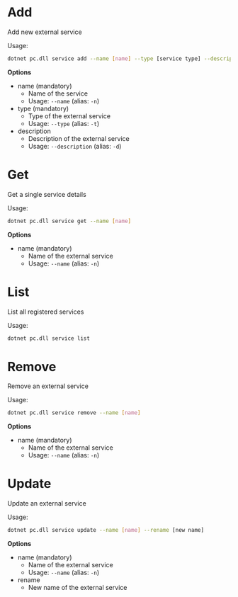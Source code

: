 # Add
Add new external service

Usage: 
```sh
dotnet pc.dll service add --name [name] --type [service type] --description [description]
```

**Options**
* name (mandatory)
    * Name of the service
    * Usage: `--name` (alias: `-n`)
* type (mandatory)
    * Type of the external service
    * Usage: `--type` (alias: `-t`)
* description
    * Description of the external service
    * Usage: `--description` (alias: `-d`)

# Get
Get a single service details

Usage: 
```sh
dotnet pc.dll service get --name [name]
```

**Options**
* name (mandatory)
    * Name of the external service
    * Usage: `--name` (alias: `-n`)

# List
List all registered services

Usage: 
```sh
dotnet pc.dll service list
```

# Remove
Remove an external service

Usage: 
```sh
dotnet pc.dll service remove --name [name]
``` 

**Options**
* name (mandatory)
    * Name of the external service
    * Usage: `--name` (alias: `-n`)

# Update
Update an external service

Usage: 
```sh
dotnet pc.dll service update --name [name] --rename [new name]
``` 

**Options**
* name (mandatory)
    * Name of the external service
    * Usage: `--name` (alias: `-n`)
* rename
    * New name of the external service